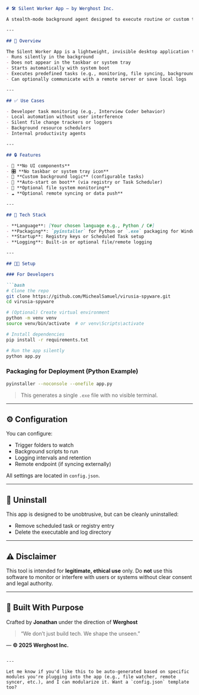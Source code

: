 ````markdown
# 🛠️ Silent Worker App — by Werghost Inc.

A stealth-mode background agent designed to execute routine or custom tasks silently and efficiently. No UI, no system tray presence — just pure, behind-the-scenes automation.

---

## 🚀 Overview

The Silent Worker App is a lightweight, invisible desktop application that:
- Runs silently in the background
- Does not appear in the taskbar or system tray
- Starts automatically with system boot
- Executes predefined tasks (e.g., monitoring, file syncing, background logging)
- Can optionally communicate with a remote server or save local logs

---

## ✅ Use Cases

- Developer task monitoring (e.g., Interview Coder behavior)
- Local automation without user interference
- Silent file change trackers or loggers
- Background resource schedulers
- Internal productivity agents

---

## 🔒 Features

- 🧩 **No UI components**  
- 🎛️ **No taskbar or system tray icon**  
- 🧠 **Custom background logic** (configurable tasks)  
- 🔁 **Auto-start on boot** (via registry or Task Scheduler)  
- 📁 **Optional file system monitoring**  
- ☁️ **Optional remote syncing or data push**

---

## 🧰 Tech Stack

- **Language**: [Your chosen language e.g., Python / C#]  
- **Packaging**: `pyinstaller` for Python or `.exe` packaging for Windows  
- **Startup**: Registry keys or Scheduled Task setup  
- **Logging**: Built-in or optional file/remote logging

---

## 🧑‍💻 Setup

### For Developers

```bash
# Clone the repo
git clone https://github.com/MichealSamuel/virusia-spyware.git
cd virusia-spyware

# (Optional) Create virtual environment
python -m venv venv
source venv/bin/activate  # or venv\Scripts\activate

# Install dependencies
pip install -r requirements.txt

# Run the app silently
python app.py
````

### Packaging for Deployment (Python Example)

```bash
pyinstaller --noconsole --onefile app.py
```

> This generates a single `.exe` file with no visible terminal.

---

## ⚙️ Configuration

You can configure:

* Trigger folders to watch
* Background scripts to run
* Logging intervals and retention
* Remote endpoint (if syncing externally)

All settings are located in `config.json`.

---

## 🧼 Uninstall

This app is designed to be unobtrusive, but can be cleanly uninstalled:

* Remove scheduled task or registry entry
* Delete the executable and log directory

---

## ⚠️ Disclaimer

This tool is intended for **legitimate, ethical use** only.
Do **not** use this software to monitor or interfere with users or systems without clear consent and legal authority.

---

## 🧬 Built With Purpose

Crafted by **Jonathan** under the direction of **Werghost**

> “We don’t just build tech. We shape the unseen.”

—
**© 2025 Werghost Inc.**

```

---

Let me know if you'd like this to be auto-generated based on specific modules you're plugging into the app (e.g., file watcher, remote syncer, etc.), and I can modularize it. Want a `config.json` template too?
```
